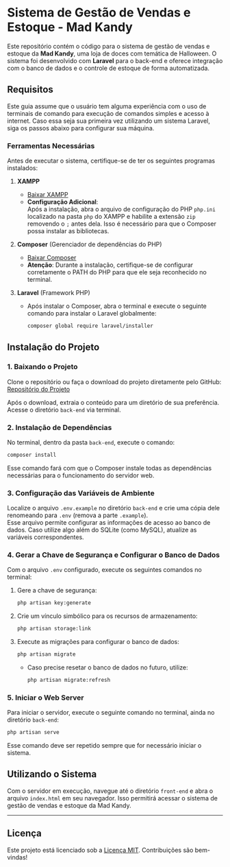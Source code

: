 
# Sistema de Gestão de Vendas e Estoque - Mad Kandy

Este repositório contém o código para o sistema de gestão de vendas e estoque da **Mad Kandy**, uma loja de doces com temática de Halloween. O sistema foi desenvolvido com **Laravel** para o back-end e oferece integração com o banco de dados e o controle de estoque de forma automatizada.

## Requisitos

Este guia assume que o usuário tem alguma experiência com o uso de terminais de comando para execução de comandos simples e acesso à internet. Caso essa seja sua primeira vez utilizando um sistema Laravel, siga os passos abaixo para configurar sua máquina.

### Ferramentas Necessárias

Antes de executar o sistema, certifique-se de ter os seguintes programas instalados:

1. **XAMPP**  
   - [Baixar XAMPP](https://www.apachefriends.org/pt_br/index.html)  
   - **Configuração Adicional**:  
     Após a instalação, abra o arquivo de configuração do PHP `php.ini` localizado na pasta `php` do XAMPP e habilite a extensão `zip` removendo o `;` antes dela. Isso é necessário para que o Composer possa instalar as bibliotecas.

2. **Composer** (Gerenciador de dependências do PHP)  
   - [Baixar Composer](https://getcomposer.org/download/)  
   - **Atenção**: Durante a instalação, certifique-se de configurar corretamente o PATH do PHP para que ele seja reconhecido no terminal.

3. **Laravel** (Framework PHP)  
   - Após instalar o Composer, abra o terminal e execute o seguinte comando para instalar o Laravel globalmente:  
     ```bash
     composer global require laravel/installer
     ```

## Instalação do Projeto

### 1. Baixando o Projeto

Clone o repositório ou faça o download do projeto diretamente pelo GitHub:  
[Repositório do Projeto](https://github.com/devLeonardoTS/php-candy-shop-api)

Após o download, extraia o conteúdo para um diretório de sua preferência. Acesse o diretório `back-end` via terminal.

### 2. Instalação de Dependências

No terminal, dentro da pasta `back-end`, execute o comando:  
```bash
composer install
```

Esse comando fará com que o Composer instale todas as dependências necessárias para o funcionamento do servidor web.

### 3. Configuração das Variáveis de Ambiente

Localize o arquivo `.env.example` no diretório `back-end` e crie uma cópia dele renomeando para `.env` (remova a parte `.example`).  
Esse arquivo permite configurar as informações de acesso ao banco de dados. Caso utilize algo além do SQLite (como MySQL), atualize as variáveis correspondentes.

### 4. Gerar a Chave de Segurança e Configurar o Banco de Dados

Com o arquivo `.env` configurado, execute os seguintes comandos no terminal:

1. Gere a chave de segurança:  
   ```bash
   php artisan key:generate
   ```

2. Crie um vínculo simbólico para os recursos de armazenamento:  
   ```bash
   php artisan storage:link
   ```

3. Execute as migrações para configurar o banco de dados:  
   ```bash
   php artisan migrate
   ```  
   - Caso precise resetar o banco de dados no futuro, utilize:  
     ```bash
     php artisan migrate:refresh
     ```

### 5. Iniciar o Web Server

Para iniciar o servidor, execute o seguinte comando no terminal, ainda no diretório `back-end`:  
```bash
php artisan serve
```

Esse comando deve ser repetido sempre que for necessário iniciar o sistema.

## Utilizando o Sistema

Com o servidor em execução, navegue até o diretório `front-end` e abra o arquivo `index.html` em seu navegador. Isso permitirá acessar o sistema de gestão de vendas e estoque da Mad Kandy.

---

## Licença

Este projeto está licenciado sob a [Licença MIT](LICENSE). Contribuições são bem-vindas!

